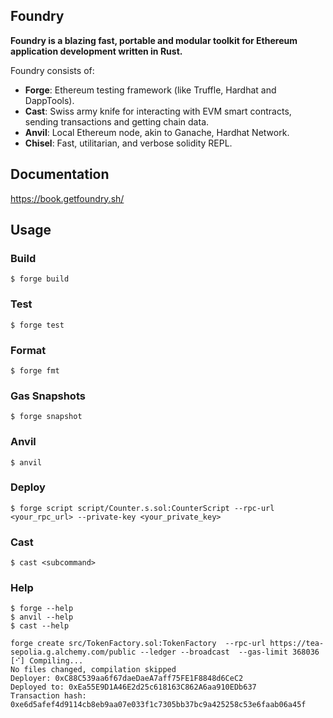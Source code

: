 ## Foundry

**Foundry is a blazing fast, portable and modular toolkit for Ethereum application development written in Rust.**

Foundry consists of:

-   **Forge**: Ethereum testing framework (like Truffle, Hardhat and DappTools).
-   **Cast**: Swiss army knife for interacting with EVM smart contracts, sending transactions and getting chain data.
-   **Anvil**: Local Ethereum node, akin to Ganache, Hardhat Network.
-   **Chisel**: Fast, utilitarian, and verbose solidity REPL.

## Documentation

https://book.getfoundry.sh/

## Usage

### Build

```shell
$ forge build
```

### Test

```shell
$ forge test
```

### Format

```shell
$ forge fmt
```

### Gas Snapshots

```shell
$ forge snapshot
```

### Anvil

```shell
$ anvil
```

### Deploy

```shell
$ forge script script/Counter.s.sol:CounterScript --rpc-url <your_rpc_url> --private-key <your_private_key>
```

### Cast

```shell
$ cast <subcommand>
```

### Help

```shell
$ forge --help
$ anvil --help
$ cast --help
```

```shell
forge create src/TokenFactory.sol:TokenFactory  --rpc-url https://tea-sepolia.g.alchemy.com/public --ledger --broadcast  --gas-limit 368036
[⠊] Compiling...
No files changed, compilation skipped
Deployer: 0xC88C539aa6f67daeDaeA7aff75FE1F8848d6CeC2
Deployed to: 0xEa55E9D1A46E2d25c618163C862A6aa910EDb637
Transaction hash: 0xe6d5afef4d9114cb8eb9aa07e033f1c7305bb37bc9a425258c53e6faab06a45f
```
